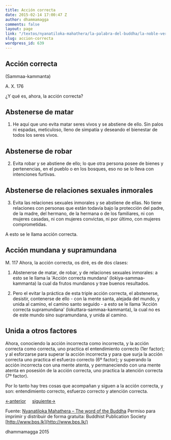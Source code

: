 ```yaml
---
title: Acción correcta
date: 2015-02-14 17:00:47 Z
author: dhammamagga
comments: false
layout: page
link: "/textos/nyanatiloka-mahathera/la-palabra-del-buddha/la-noble-verdad-del-camino-que-lleva-a-la-extincion-del-sufrimiento/accion-correcta/"
slug: accion-correcta
wordpress_id: 639
---
```


## Acción correcta
(Sammaa-kammanta)


A. X. 176

¿Y qué es, ahora, la acción correcta?


## Abstenerse de matar


1. He aquí que uno evita matar seres vivos y se abstiene de ello. Sin palos ni espadas, meticuloso, lleno de simpatía y deseando el bienestar de todos los seres vivos.


## Abstenerse de robar


2. Evita robar y se abstiene de ello; lo que otra persona posee de bienes y pertenencias, en el pueblo o en los bosques, eso no se lo lleva con intenciones furtivas.


## Abstenerse de relaciones sexuales inmorales


3. Evita las relaciones sexuales inmorales y se abstiene de ellas. No tiene relaciones con personas que están todavía bajo la protección del padre, de la madre, del hermano, de la hermana o de los familiares, ni con mujeres casadas, ni con mujeres convictas, ni por último, con mujeres comprometidas.

A esto se le llama acción correcta.


## Acción mundana y supramundana


M. 117
Ahora, la acción correcta, os diré, es de dos clases:

1. Abstenerse de matar, de robar, y de relaciones sexuales inmorales: a esto se le llama la 'Acción correcta mundana' (lokiya-sammaa-kammanta) la cual da frutos mundanos y trae buenos resultados.

2. Pero el evitar la práctica de esta triple acción correcta, el abstenerse, desistir, contenerse de ello - con la mente santa, alejada del mundo, y unida al camino, el camino santo seguido - a esto se le llama 'Acción correcta supramundana' (lokuttara-sammaa-kammanta), la cual no es de este mundo sino supramundana, y unida al camino.


## Unida a otros factores


Ahora, conociendo la acción incorrecta como incorrecta, y la acción correcta como correcta, uno practica el entendimiento correcto (1er factor); y al esforzarse para superar la acción incorrecta y para que surja la acción correcta uno practica el esfuerzo correcto (6º factor); y superando la acción incorrecta con una mente atenta, y permaneciendo con una mente atenta en posesión de la acción correcta, uno practica la atención correcta (7º factor).

Por lo tanto hay tres cosas que acompañan y siguen a la acción correcta, y son: entendimiento correcto, esfuerzo correcto y atención correcta.


[<-anterior](/textos/nyanatiloka-mahathera/la-palabra-del-buddha/la-noble-verdad-del-camino-que-lleva-a-la-extincion-del-sufrimiento/habla-correcta/)     [siguiente->](/textos/nyanatiloka-mahathera/la-palabra-del-buddha/la-noble-verdad-del-camino-que-lleva-a-la-extincion-del-sufrimiento/modo-de-vida-correcto/)




Fuente: [Nyanatiloka Mahathera – The word of the Buddha](http://www.enabling.org/ia/vipassana/Archive/N/Nyanatiloka/WOB/index.html)
Permiso para imprimir y distribuir de forma gratuita:
Buddhist Publication Society
[http://www.bps.lk](http://www.bps.lk/)




dhammamagga 2015
